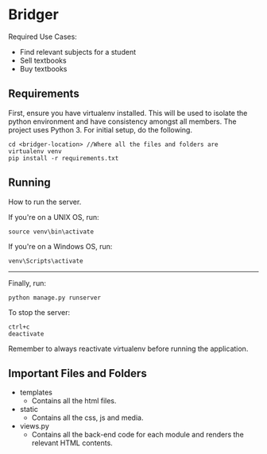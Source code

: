 
# Bridger
Required Use Cases:
* Find relevant subjects for a student
* Sell textbooks
* Buy textbooks

## Requirements
First, ensure you have virtualenv installed. This will be used to isolate the python environment and have consistency amongst all members. The project uses Python 3. For initial setup, do the following.

```
cd <bridger-location> //Where all the files and folders are
virtualenv venv
pip install -r requirements.txt
```

## Running

How to run the server.

If you're on a UNIX OS, run:
```
source venv\bin\activate
```
If you're on a Windows OS, run:
```
venv\Scripts\activate
```
----
Finally, run:
```
python manage.py runserver
```

To stop the server:
```
ctrl+c
deactivate
```
Remember to always reactivate virtualenv before running the application.

## Important Files and Folders
 - templates
	 - Contains all the html files.
- static
	- Contains all the css, js and media.
- views.py
	- Contains all the back-end code for each module and renders the relevant HTML contents.
